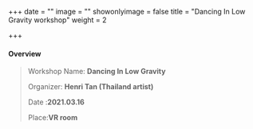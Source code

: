 +++
date = ""
image = ""
showonlyimage = false
title = "Dancing In Low Gravity workshop"
weight = 2

+++
#### Overview

> Workshop Name: **Dancing In Low Gravity**
>
> Organizer: **Henri Tan (Thailand artist)**
>
> Date :**2021.03.16**
>
> Place:**VR room**

#### 